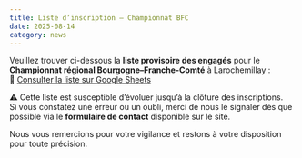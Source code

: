 ```yaml
---
title: Liste d’inscription – Championnat BFC  
date: 2025-08-14  
category: news  
---
```


Veuillez trouver ci-dessous la **liste provisoire des engagés** pour le **Championnat régional Bourgogne–Franche-Comté** à Larochemillay :  
🔗 [Consulter la liste sur Google Sheets](https://docs.google.com/spreadsheets/d/1YuNnDS3cNgVD_4gTL-O1rSNhLgP0OYec3vchT62oYUc/edit?usp=sharing)  

⚠️ Cette liste est susceptible d’évoluer jusqu’à la clôture des inscriptions.  
Si vous constatez une erreur ou un oubli, merci de nous le signaler dès que possible via le **formulaire de contact** disponible sur le site.  

Nous vous remercions pour votre vigilance et restons à votre disposition pour toute précision.

